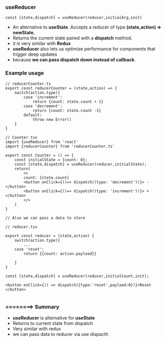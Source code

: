 ### useReducer
```tsx
const [state,dispatch] = useReducer(reducer,initialArg,init)
```

* An alternative to **useState**. Accepts a reducer of type **(state,action) => newState**,
* Returns the current state paired with a **dispatch** method.
* it is very similar with **Redux**
* **useReducer** also lets us optimize performance for components that trigger deep updates
* because **we can pass dispatch down instead of callback**.

### Example usage

```tsx
// reducerCounter.ts
export const reducerCounter = (state,action) => {
    switch(action.type){
        case 'increment':
            return {count: state.count + 1}
        case 'decrement':
            return {count: state.count -1}
        default:
            throw new Error()
    }
}

// Counter.tsx
import {useReducer} from 'react'
import {reducerCounter} from 'reducerCounter.ts'

export const Counter = () => {
    const initialState = {count: 0};
    const [state,dispatch] = useReducer(reducer,initialState);
    return(
        <>
        count: {state.count}
        <button onClick={()=> dispatch((type: 'decrement'))}> - </button>
        <button onClick={()=> dispatch((type: 'increment'))}> + </button>
        </>
    )
}

// Also we can pass a data to store

// reducer.tsx

export const reducer = (state,action) {
    switch(action.type){
        ...
    case 'reset':
        return {{count: action.payload}}

    }
}

const [state,dispatch] = useReducer(reducer,initialCount,init);

<button onClick={() => dispatch({type:'reset',payload:0})}>Reset </button>


```

### ========> Summary
* **useReducer** is alternative for **useState**
* Returns to current state from dispatch
* Very similar with redux
* we can pass data to reducer via use dispacth